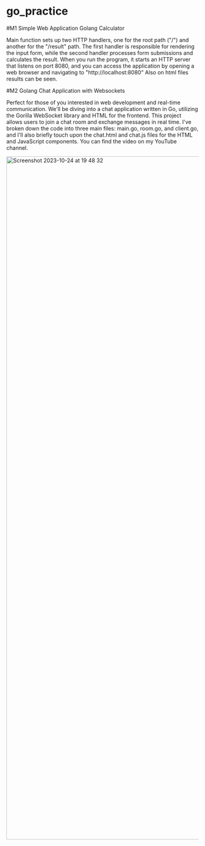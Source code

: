 # go_practice

#M1 Simple Web Application Golang Calculator

Main function sets up two HTTP handlers, one for the root path ("/") and another for the "/result" path. 
The first handler is responsible for rendering the input form, while the second handler processes form submissions and calculates the result. 
When you run the program, it starts an HTTP server that listens on port 8080, and you can access the application by opening a web browser and navigating to "http://localhost:8080"
Also on html files results can be seen.

#M2 Golang Chat Application with Websockets

Perfect for those of you interested in web development and real-time communication. We'll be diving into a chat application written in Go, utilizing the Gorilla WebSocket library and HTML for the frontend. This project allows users to join a chat room and exchange messages in real time. I've broken down the code into three main files: main.go, room.go, and client.go, and I'll also briefly touch upon the chat.html and chat.js files for the HTML and JavaScript components. You can find the video on my YouTube channel.

<img width="1792" alt="Screenshot 2023-10-24 at 19 48 32" src="https://github.com/melkecelioglu/starknet0x/assets/67334822/f768e177-7585-45bc-96d0-a4253d28af50">
